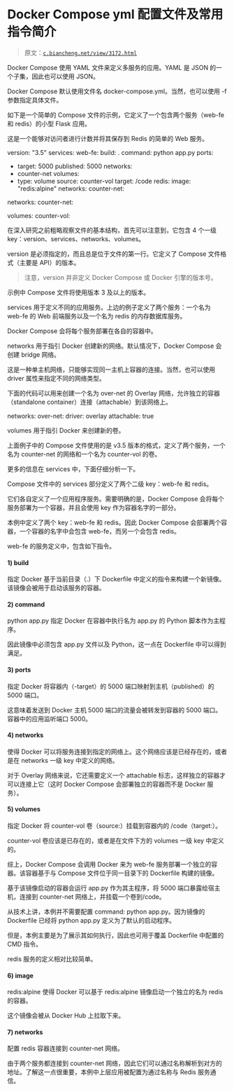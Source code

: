 # Docker Compose yml 配置文件及常用指令简介

> 原文：[`c.biancheng.net/view/3172.html`](http://c.biancheng.net/view/3172.html)

Docker Compose 使用 YAML 文件来定义多服务的应用。YAML 是 JSON 的一个子集，因此也可以使用 JSON。

Docker Compose 默认使用文件名 docker-compose.yml。当然，也可以使用 -f 参数指定具体文件。

如下是一个简单的 Compose 文件的示例，它定义了一个包含两个服务（web-fe 和 redis）的小型 Flask 应用。

这是一个能够对访问者进行计数并将其保存到 Redis 的简单的 Web 服务。

version: "3.5"
services:
web-fe:
build: .
command: python app.py
ports:
- target: 5000
published: 5000
networks:
- counter-net
volumes:
- type: volume
source: counter-vol
target: /code
redis:
image: "redis:alpine"
networks:
counter-net:

networks:
counter-net:

volumes:
counter-vol:

在深入研究之前粗略观察文件的基本结构，首先可以注意到，它包含 4 个一级 key：version、services、networks、volumes。

version 是必须指定的，而且总是位于文件的第一行。它定义了 Compose 文件格式（主要是 API）的版本。

> 注意，version 并非定义 Docker Compose 或 Docker 引擎的版本号。

示例中 Compose 文件将使用版本 3 及以上的版本。

services 用于定义不同的应用服务。上边的例子定义了两个服务：一个名为 web-fe 的 Web 前端服务以及一个名为 redis 的内存数据库服务。

Docker Compose 会将每个服务部署在各自的容器中。

networks 用于指引 Docker 创建新的网络。默认情况下，Docker Compose 会创建 bridge 网络。

这是一种单主机网络，只能够实现同一主机上容器的连接。当然，也可以使用 driver 属性来指定不同的网络类型。

下面的代码可以用来创建一个名为 over-net 的 Overlay 网络，允许独立的容器（standalone container）连接（attachable）到该网络上。

networks:
over-net:
driver: overlay
attachable: true

volumes 用于指引 Docker 来创建新的卷。

上面例子中的 Compose 文件使用的是 v3.5 版本的格式，定义了两个服务，一个名为 counter-net 的网络和一个名为 counter-vol 的卷。

更多的信息在 services 中，下面仔细分析一下。

Compose 文件中的 services 部分定义了两个二级 key：web-fe 和 redis。

它们各自定义了一个应用程序服务。需要明确的是，Docker Compose 会将每个服务部署为一个容器，并且会使用 key 作为容器名字的一部分。

本例中定义了两个 key：web-fe 和 redis。因此 Docker Compose 会部署两个容器，一个容器的名字中会包含 web-fe，而另一个会包含 redis。

web-fe 的服务定义中，包含如下指令。

#### 1) build

指定 Docker 基于当前目录（.）下 Dockerfile 中定义的指令来构建一个新镜像。该镜像会被用于启动该服务的容器。

#### 2) command

python app.py 指定 Docker 在容器中执行名为 app.py 的 Python 脚本作为主程序。

因此镜像中必须包含 app.py 文件以及 Python，这一点在 Dockerfile 中可以得到满足。

#### 3) ports

指定 Docker 将容器内（-target）的 5000 端口映射到主机（published）的 5000 端口。

这意味着发送到 Docker 主机 5000 端口的流量会被转发到容器的 5000 端口。容器中的应用监听端口 5000。

#### 4) networks

使得 Docker 可以将服务连接到指定的网络上。这个网络应该是已经存在的，或者是在 networks 一级 key 中定义的网络。

对于 Overlay 网络来说，它还需要定义一个 attachable 标志，这样独立的容器才可以连接上它（这时 Docker Compose 会部署独立的容器而不是 Docker 服务）。

#### 5) volumes

指定 Docker 将 counter-vol 卷（source:）挂载到容器内的 /code（target:）。

counter-vol 卷应该是已存在的，或者是在文件下方的 volumes 一级 key 中定义的。

综上，Docker Compose 会调用 Docker 来为 web-fe 服务部署一个独立的容器。该容器基于与 Compose 文件位于同一目录下的 Dockerfile 构建的镜像。

基于该镜像启动的容器会运行 app.py 作为其主程序，将 5000 端口暴露给宿主机，连接到 counter-net 网络上，并挂载一个卷到/code。

从技术上讲，本例并不需要配置 command: python app.py。因为镜像的 Dockerfile 已经将 python app.py 定义为了默认的启动程序。

但是，本例主要是为了展示其如何执行，因此也可用于覆盖 Dockerfile 中配置的 CMD 指令。

redis 服务的定义相对比较简单。

#### 6) image

redis:alpine 使得 Docker 可以基于 redis:alpine 镜像启动一个独立的名为 redis 的容器。

这个镜像会被从 Docker Hub 上拉取下来。

#### 7) networks

配置 redis 容器连接到 counter-net 网络。

由于两个服务都连接到 counter-net 网络，因此它们可以通过名称解析到对方的地址。了解这一点很重要，本例中上层应用被配置为通过名称与 Redis 服务通信。